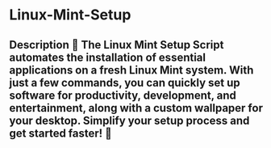 # Linux-Mint-Setup
## Description 🌟  The **Linux Mint Setup Script** automates the installation of essential applications on a fresh Linux Mint system. With just a few commands, you can quickly set up software for productivity, development, and entertainment, along with a custom wallpaper for your desktop. Simplify your setup process and get started faster! 🚀
